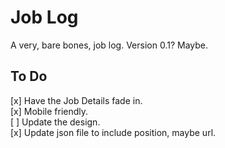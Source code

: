 # Job Log
A very, bare bones, job log. Version 0.1? Maybe. 

## To Do
[x] Have the Job Details fade in.<br>
[x] Mobile friendly.<br>
[ ] Update the design.<br>
[x] Update json file to include position, maybe url.
